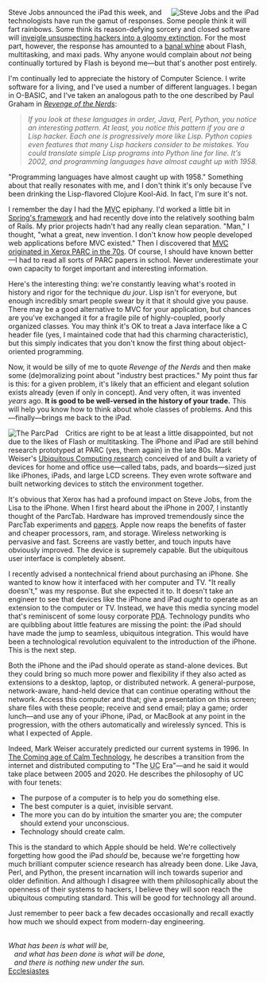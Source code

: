 <p>
  <img src="//threebrothers.org/brendan/images/jobs-ipad.png" alt="Steve Jobs and the iPad" style="float:right;margin:0 0 0 1em;" />
  Steve Jobs announced the iPad this week, and technologists have run the gamut of responses. Some people think it will fart rainbows. Some think its reason-defying sorcery and closed software will <a href="http://al3x.net/2010/01/28/ipad.html" rel="nofollow">inveigle unsuspecting hackers into a gloomy extinction</a>. For the most part, however, the response has amounted to a <a href="http://www.youtube.com/watch?v=lQnT0zp8Ya4" rel="nofollow">banal whine</a> about Flash, multitasking, and maxi pads. Why anyone would complain about <em>not</em> being continually tortured by Flash is beyond me&mdash;but that's another post entirely.
</p>

<p>
  I'm continually led to appreciate the history of Computer Science. I write software for a living, and I've used a number of different languages. I began in O-BASIC, and I've taken an analogous path to the one described by Paul Graham in <em><a href="http://www.paulgraham.com/icad.html" rel="nofollow">Revenge of the Nerds</a></em>:
</p>

<blockquote>
  <p>
    <em>
      If you look at these languages in order, Java, Perl, Python, you notice an interesting pattern. At least, you notice this pattern if you are a Lisp hacker. Each one is progressively more like Lisp. Python copies even features that many Lisp hackers consider to be mistakes. You could translate simple Lisp programs into Python line for line. It's 2002, and programming languages have almost caught up with 1958.
    </em>
  </p>
</blockquote>

<p>
  &quot;Programming languages have almost caught up with 1958.&quot; Something about that really resonates with me, and I don't think it's only because I've been drinking the Lisp-flavored Clojure Kool-Aid. In fact, I'm sure it's not.
</p>

<p>
  I remember the day I had the <acronym title="Model-View-Controller">MVC</acronym> epiphany. I'd worked a little bit in <a href="http://static.springsource.org/spring/docs/2.0.x/reference/mvc.html" rel="nofollow">Spring's framework</a> and had recently dove into the relatively soothing balm of Rails. My prior projects hadn't had any really clean separation. &quot;Man,&quot; I thought, &quot;what a great, new invention. I don't know how people developed web applications before MVC existed.&quot; Then I discovered that <a href="http://heim.ifi.uio.no/~trygver/themes/mvc/mvc-index.html">MVC originated in Xerox PARC in the 70s</a>. Of course, I should have known better&mdash;I had to read all sorts of PARC papers in school. Never underestimate your own capacity to forget important and interesting information.
</p>

<p>
  Here's the interesting thing: we're constantly leaving what's rooted in history and rigor for the technique <em>du jour</em>. Lisp isn't for everyone, but enough incredibly smart people swear by it that it should give you pause. There may be a good alternative to MVC for your application, but chances are you've exchanged it for a fragile pile of highly-coupled, poorly organized classes. You may think it's OK to treat a Java interface like a C header file (yes, I maintained code that had this charming characteristic), but this simply indicates that you don't know the first thing about object-oriented programming.
</p>

<p>
  Now, it would be silly of me to quote <em>Revenge of the Nerds</em> and then make some (de)moralizing point about &quot;industry best practices.&quot; My point thus far is this: for a given problem, it's likely that an efficient and elegant solution exists already (even if only in concept). And very often, it was invented <em>years</em> ago. <b>It is good to be well-versed in the history of your trade.</b> This will help you know how to think about whole classes of problems. And this&mdash;finally&mdash;brings me back to the iPad.
</p>

<p>
  <img src="//threebrothers.org/brendan/images/parcpad.png" alt="The ParcPad" style="float:left;margin:0 1em 0 0;" />
  Critics are right to be at least a little disappointed, but not due to the likes of Flash or multitasking. The iPhone and iPad are still behind research prototyped at PARC (yes, them again) in the late 80s. Mark Weiser's <a href="http://sandbox.xerox.com/ubicomp/" rel="nofollow">Ubiquitous Computing research</a> conceived of and built a variety of devices for home and office use&mdash;called tabs, pads, and boards&mdash;sized just like iPhones, iPads, and large LCD screens. They even wrote software and built networking devices to stitch the environment together.
</p>

<p>
  It's obvious that Xerox has had a profound impact on Steve Jobs, from the Lisa to the iPhone. When I first heard about the iPhone in 2007, I instantly thought of the ParcTab. Hardware has improved tremendously since the ParcTab experiments and <a href="http://www.ubiq.com/weiser/researchreports.htm" rel="nofollow">papers</a>. Apple now reaps the benefits of faster and cheaper processors, ram, and storage. Wireless networking is pervasive and fast. Screens are vastly better, and touch inputs have obviously improved. The device is supremely capable. But the ubiquitous user interface is completely absent.
</p>

<p>
  I recently advised a nontechnical friend about purchasing an iPhone. She wanted to know how it interfaced with her computer and TV. &quot;It really doesn't,&quot; was my response. But she expected it to. It doesn't take an engineer to see that devices like the iPhone and iPad <em>ought</em> to operate as an extension to the computer or TV. Instead, we have this media syncing model that's reminiscent of some lousy corporate <acronym title="Personal digital assistant">PDA</acronym>. Technology pundits who are quibbling about little features are missing the point: the iPad should have made the jump to seamless, ubiquitous integration. This would have been a technological revolution equivalent to the introduction of the iPhone. This is the next step.
</p>

<p>
  Both the iPhone and the iPad should operate as stand-alone devices. But they could bring so much more power and flexibility if they also acted as extensions to a desktop, laptop, or distributed network. A general-purpose, network-aware, hand-held device that can continue operating without the network. Access this computer and that; give a presentation on this screen; share files with these people; receive and send email; play a game; order lunch&mdash;and use any of your iPhone, iPad, or MacBook at any point in the progression, with the others automatically and wirelessly synced. This is what I expected of Apple.
</p>

<p>
  Indeed, Mark Weiser accurately predicted our current systems in 1996. In <a href="http://www.ubiq.com/hypertext/weiser/acmfuture2endnote.htm">The Coming age of Calm Technology</a>, he describes a transition from the internet and distributed computing to &quot;The <acronym title="Ubiquitous Computing">UC</acronym> Era&quot;&mdash;and he said it would take place between 2005 and 2020. He describes the philosophy of UC with four tenets:
</p>

<ul>
  <li>The purpose of a computer is to help you do something else.</li>
  <li>The best computer is a quiet, invisible servant.</li>
  <li>The more you can do by intuition the smarter you are; the computer should extend your unconscious.</li>
  <li>Technology should create calm.</li>
</ul>

<p>
  This is the standard to which Apple should be held. We're collectively forgetting how good the iPad <em>should</em> be, because we're forgetting how much brilliant computer science research has already been done. Like Java, Perl, and Python, the present incarnation will inch towards superior and older definition. And although I disagree with them philosophically about the openness of their systems to hackers, I believe they will soon reach the ubiquitous computing standard. This will be good for technology all around.
</p>
<p>
  Just remember to peer back a few decades occasionally and recall exactly how much we should expect from modern-day engineering.
</p>

<p>
  <br/>
  <em>
    What has been is what will be,<br/>
    &nbsp;&nbsp;&nbsp;and what has been done is what will be done,<br/>
    &nbsp;&nbsp;&nbsp;and there is nothing new under the sun.
  </em>
  <br/>
  <a href="http://www.gnpcb.org/esv/search/?q=Ecclesiastes+1" rel="nofollow">Ecclesiastes</a>
</p>
